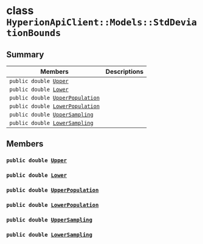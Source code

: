 # class `HyperionApiClient::Models::StdDeviationBounds` 

## Summary

 Members                        | Descriptions                                
--------------------------------|---------------------------------------------
`public double `[`Upper`](#class_hyperion_api_client_1_1_models_1_1_std_deviation_bounds_1a1462e52f37e3dfdbba8f65f3a9514536) | 
`public double `[`Lower`](#class_hyperion_api_client_1_1_models_1_1_std_deviation_bounds_1aa869a1e715cc6757346e4d487375b83f) | 
`public double `[`UpperPopulation`](#class_hyperion_api_client_1_1_models_1_1_std_deviation_bounds_1a43a043c3d7854f6acac52045a8655eed) | 
`public double `[`LowerPopulation`](#class_hyperion_api_client_1_1_models_1_1_std_deviation_bounds_1a1851ac408c5eac026fb72a06df3f07e3) | 
`public double `[`UpperSampling`](#class_hyperion_api_client_1_1_models_1_1_std_deviation_bounds_1aacea33dbc1493fd724ab189e3b4a9110) | 
`public double `[`LowerSampling`](#class_hyperion_api_client_1_1_models_1_1_std_deviation_bounds_1ae62a87cccbb42f066e8c8b6551a101d4) | 

## Members

### `public double `[`Upper`](#class_hyperion_api_client_1_1_models_1_1_std_deviation_bounds_1a1462e52f37e3dfdbba8f65f3a9514536) 

### `public double `[`Lower`](#class_hyperion_api_client_1_1_models_1_1_std_deviation_bounds_1aa869a1e715cc6757346e4d487375b83f) 

### `public double `[`UpperPopulation`](#class_hyperion_api_client_1_1_models_1_1_std_deviation_bounds_1a43a043c3d7854f6acac52045a8655eed) 

### `public double `[`LowerPopulation`](#class_hyperion_api_client_1_1_models_1_1_std_deviation_bounds_1a1851ac408c5eac026fb72a06df3f07e3) 

### `public double `[`UpperSampling`](#class_hyperion_api_client_1_1_models_1_1_std_deviation_bounds_1aacea33dbc1493fd724ab189e3b4a9110) 

### `public double `[`LowerSampling`](#class_hyperion_api_client_1_1_models_1_1_std_deviation_bounds_1ae62a87cccbb42f066e8c8b6551a101d4) 

